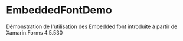 # EmbeddedFontDemo
Démonstration de l'utilisation des Embedded font introduite à partir de Xamarin.Forms 4.5.530

